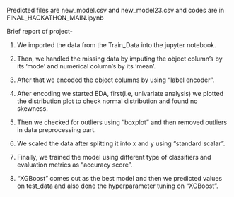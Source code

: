 Predicted files are new_model.csv and new_model23.csv and codes are in FINAL_HACKATHON_MAIN.ipynb

Brief report of project-
1) We imported the data from the Train_Data into the jupyter notebook.

2) Then, we handled the missing data by imputing the object column’s by its ‘mode’ and numerical column’s by its ‘mean’.

3) After that we encoded the object columns by using “label encoder”.

4) After encoding we started EDA, first(i.e, univariate analysis) we plotted the distribution plot to check normal distribution and found no skewness.

5) Then we checked for outliers using “boxplot” and then removed outliers in data preprocessing part.

6) We scaled the data after splitting it into x and y using “standard scalar”.

7) Finally, we trained the model using different type of classifiers and evaluation metrics as “accuracy score”.

8) “XGBoost” comes out as the best model and then we predicted values on test_data and also done the hyperparameter tuning on “XGBoost”.

   
